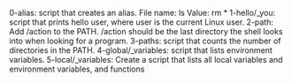 0-alias:   script that creates an alias. File name: ls Value: rm *
1-hello/_you: script that prints hello user, where user is the current Linux user.
2-path: Add /action to the PATH. /action should be the last directory the shell looks into when looking for a program.
3-paths: script that counts the number of directories in the PATH.
4-global/_variables: script that lists environment variables.
5-local/_variables: Create a script that lists all local variables and environment variables, and functions
